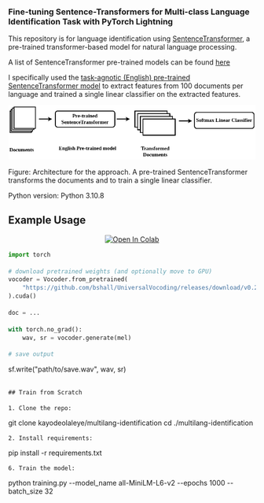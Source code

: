 ### Fine-tuning Sentence-Transformers for Multi-class Language Identification Task with PyTorch Lightning

This repository is for language identification using [SentenceTransformer](https://www.sbert.net/index.html), a pre-trained transformer-based model for natural language processing. 

A list of SentenceTransformer pre-trained models can be found [here](https://www.sbert.net/docs/pretrained_models.html)

I specifically used the [task-agnotic (English) pre-trained SentenceTransformer model](https://arxiv.org/pdf/2002.10957.pdf) to extract features from 100 documents per language and trained a single linear classifier on the extracted features.

![Caption](architecture.png)

Figure: Architecture for the approach. A pre-trained SentenceTransformer transforms the documents and to train a single linear classifier.

Python version: Python 3.10.8

## Example Usage

<p align="center">
    <a href="https://colab.research.google.com/github/kayodeolaleye/multilang-identification/blob/main/Multilang_identification.ipynb" target="_parent"><img src="https://colab.research.google.com/assets/colab-badge.svg" alt="Open In Colab"/></a>
</p>

```python
import torch

# download pretrained weights (and optionally move to GPU)
vocoder = Vocoder.from_pretrained(
    "https://github.com/bshall/UniversalVocoding/releases/download/v0.2/univoc-ljspeech-7mtpaq.pt"
).cuda()

doc = ...

with torch.no_grad():
    wav, sr = vocoder.generate(mel)

# save output
```
sf.write("path/to/save.wav", wav, sr)
```

## Train from Scratch

1. Clone the repo:
```
git clone kayodeolaleye/multilang-identification
cd ./multilang-identification
```
2. Install requirements:
```
pip install -r requirements.txt
```
6. Train the model:
```
python training.py --model_name all-MiniLM-L6-v2 --epochs 1000 --batch_size 32
```